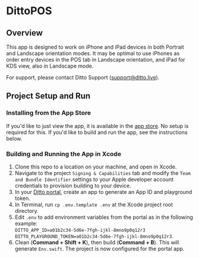 # DittoPOS  

## Overview   

This app is designed to work on iPhone and iPad devices in both Portrait and Landscape orientation modes. It may be optimal to use 
iPhones as order entry devices in the POS tab in Landscape orientation, and iPad for KDS view, also in Landscape mode.

For support, please contact Ditto Support (<support@ditto.live>). 

## Project Setup and Run

### Installing from the App Store
If you'd like to just view the app, it is available in the [app store](https://apps.apple.com/us/app/ditto-pos/id6449074700). No setup is required for this. If you'd like to build and run the app, see the instructions below.

### Building and Running the App in Xcode
1. Clone this repo to a location on your machine, and open in Xcode.    
2. Navigate to the project `Signing & Capabilities` tab and modify the `Team and Bundle Identifier` settings to your Apple developer account 
credentials to provision building to your device.  
3. In your [Ditto portal](https://portal.ditto.live), create an app to generate an App ID and 
playground token.   
4. In Terminal, run `cp .env.template .env` at the Xcode project root directory.   
5. Edit `.env` to add environment variables from the portal as in the following example:   
```DITTO_APP_ID=a01b2c34-5d6e-7fgh-ijkl-8mno9p0q12r3``` 
```DITTO_PLAYGROUND_TOKEN=a01b2c34-5d6e-7fgh-ijkl-8mno9p0q12r3```.  
6. Clean (**Command + Shift + K**), then build (**Command + B**). This will generate `Env.swift`. 
The project is now configured for the portal app.    

